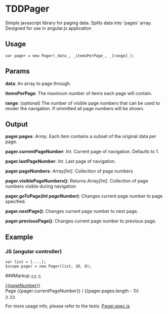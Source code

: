 TDDPager
========

Simple javascript library for paging data. Splits data into 'pages' array. Designed for use in angular.js application


Usage
-----
	var pager = new Pager(_data_, _itemsPerPage_, _[range]_);
	
	
Params
------

**data**: An array to page through.

**itemsPerPage**: The maximum number of items each page will contain.

**range**: (optional) The number of visible page numbers that can be used to render the navigation. If ommitted all page numbers will be shown.


Output
------


**pager.pages**: _Array_. Each item contains a subset of the original data per page.

**pager.currentPageNumber**: _Int_. Current page of navigation. Defaults to 1.

**pager.lastPageNumber**: _Int_. Last page of navigation.

**pager.pageNumbers**: _Array[Int]_. Collection of page numbers

**pager.visiblePageNumbers()**: Returns _Array[Int]_. Collection of page numbers visible during navigation

**pager.goToPage(_Int pageNumber_)**: Changes current page number to page specified.

**pager.nextPage()**: Changes current page number to next page.

**pager.previousPage()**: Changes current page number to previous page.


Example
-------
### JS (angular controller)
	var list = [....];
	$scope.pager = new Pager(list, 20, 8);


###Markup
	<a class="btn btn-info" href="#" ng-click="pager.goToPage(1)"><<</a>
	<a class="btn btn-info" href="#" ng-click="pager.previousPage()"><</a>
	<div class="fullsize-pager">
	<a class="btn" href="#"
	   ng-repeat="pageNumber in pager.visiblePageNumbers()"
	   ng-click="pager.goToPage(pageNumber)"
	   ng-class="{'btn-primary': (pager.currentPageNumber == pageNumber), 'btn-info': (pager.currentPageNumber != pageNumber)}">
	    {{pageNumber}}
	</a>                
	</div>
	<div class="mobile-pager">Page {{pager.currentPageNumber}} / {{pager.pages.length - 1}}</div>
	<a class="btn btn-info" href="#" ng-click="pager.nextPage()">></a>
	<a class="btn btn-info" href="#" ng-click="pager.goToPage(pager.lastPageNumber)">>></a>



For more usage info, please refer to the tests. [Pager.spec.js](../Pager.spec.js "Jasmine test suite")
  
